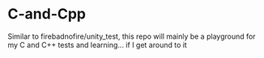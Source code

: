 # C-and-Cpp
Similar to firebadnofire/unity_test, this repo will mainly be a playground for my C and C++ tests and learning... if I get around to it
